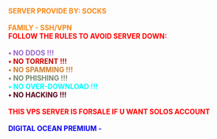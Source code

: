 <br><div style="text-align:left;">
<b><font color="#F88716">SERVER PROVIDE BY: SOCKS<br></font></b><br>
<b><font color="#F88716">FAMILY - SSH/VPN<br></font></b>
<b><font color="#FF0000">FOLLOW THE RULES TO AVOID SERVER DOWN:<br></font></b><br>
<b><font color="#9966CC">• NO DDOS !!! <br></font>
<b><font color="#CC0000">• NO TORRENT !!! <br></font>
<b><font color="#CD7F32">• NO SPAMMING !!! <br></font>
<b><font color="#78866B">• NO PHISHING !!! <br></font>
<b><font color="#00FFFF">• NO OVER-DOWNLOAD !!! <br></font>
<b><font color="#560319">• NO HACKING !!! <br></font>
<br>
<b><font color="#FF0000">THIS VPS SERVER IS FORSALE IF U WANT SOLOS ACCOUNT<br></font></b><br>
<b><font color="##8B00FF">DIGITAL OCEAN PREMIUM - <br></font></b>
